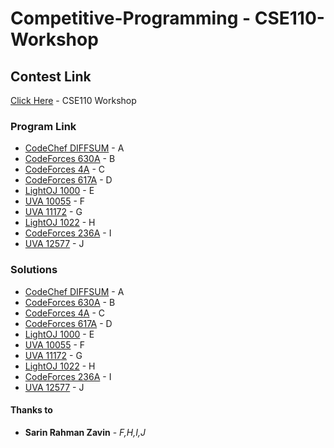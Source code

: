 # Competitive-Programming - CSE110-Workshop

## Contest Link

[Click Here](https://vjudge.net/contest/356948) - CSE110 Workshop

### Program Link

* [CodeChef DIFFSUM](https://www.codechef.com/problems/DIFFSUM) - A
* [CodeForces 630A](https://codeforces.com/problemset/problem/630/A) - B
* [CodeForces 4A](https://codeforces.com/problemset/problem/4/A) - C
* [CodeForces 617A](https://codeforces.com/problemset/problem/617/A) - D
* [LightOJ 1000](http://lightoj.com/login_main.php?url=volume_showproblem.php?problem=1000) - E
* [UVA 10055](https://onlinejudge.org/index.php?option=com_onlinejudge&Itemid=8&page=show_problem&problem=996) - F
* [UVA 11172](https://onlinejudge.org/index.php?option=com_onlinejudge&Itemid=8&page=show_problem&problem=2113) - G
* [LightOJ 1022](http://lightoj.com/login_main.php?url=volume_showproblem.php?problem=1022) - H
* [CodeForces 236A](https://codeforces.com/problemset/problem/236/A) - I
* [UVA 12577](https://onlinejudge.org/index.php?option=com_onlinejudge&Itemid=8&page=show_problem&problem=4022) - J

### Solutions

* [CodeChef DIFFSUM](https://github.com/errhythm/Competitive-Programming---CSE110-Workshop/blob/master/A.java) - A
* [CodeForces 630A](https://github.com/errhythm/Competitive-Programming---CSE110-Workshop/blob/master/B.java) - B
* [CodeForces 4A](https://github.com/errhythm/Competitive-Programming---CSE110-Workshop/blob/master/C.java) - C
* [CodeForces 617A](https://github.com/errhythm/Competitive-Programming---CSE110-Workshop/blob/master/D.java) - D
* [LightOJ 1000](https://github.com/errhythm/Competitive-Programming---CSE110-Workshop/blob/master/E.java) - E
* [UVA 10055](https://github.com/errhythm/Competitive-Programming---CSE110-Workshop/blob/master/F.java) - F
* [UVA 11172](https://github.com/errhythm/Competitive-Programming---CSE110-Workshop/blob/master/G.java) - G
* [LightOJ 1022](https://github.com/errhythm/Competitive-Programming---CSE110-Workshop/blob/master/H.java) - H
* [CodeForces 236A](https://github.com/errhythm/Competitive-Programming---CSE110-Workshop/blob/master/I.java) - I
* [UVA 12577](https://github.com/errhythm/Competitive-Programming---CSE110-Workshop/blob/master/J.java) - J

#### Thanks to

* **Sarin Rahman Zavin** - *F,H,I,J* 

